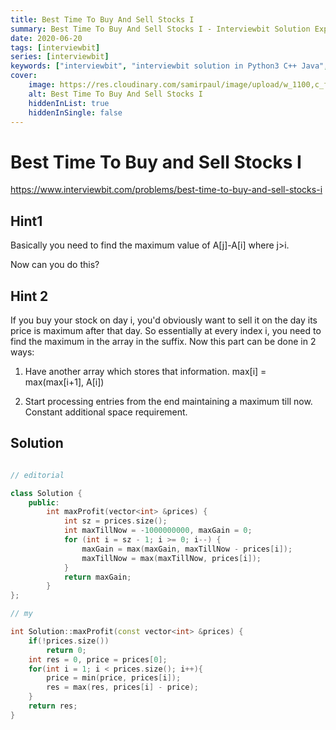 ```yaml
---
title: Best Time To Buy And Sell Stocks I
summary: Best Time To Buy And Sell Stocks I - Interviewbit Solution Explained
date: 2020-06-20
tags: [interviewbit]
series: [interviewbit]
keywords: ["interviewbit", "interviewbit solution in Python3 C++ Java", "Best Time To Buy And Sell Stocks I Solution Explained"]
cover:
    image: https://res.cloudinary.com/samirpaul/image/upload/w_1100,c_fit,co_rgb:FFFFFF,l_text:Arial_75_bold:Best Time To Buy And Sell Stocks I - Solution Explained/problem-solving.webp
    alt: Best Time To Buy And Sell Stocks I
    hiddenInList: true
    hiddenInSingle: false
---
```


# Best Time To Buy and Sell Stocks I

https://www.interviewbit.com/problems/best-time-to-buy-and-sell-stocks-i



## Hint1

Basically you need to find the maximum value of A[j]-A[i] where j>i.

Now can you do this?

## Hint 2

If you buy your stock on day i, you'd obviously want to sell it on the day its price is maximum after that day. 
So essentially at every index i, you need to find the maximum in the array in the suffix. 
Now this part can be done in 2 ways: 

1) Have another array which stores that information. 
max[i] = max(max[i+1], A[i])

2) Start processing entries from the end maintaining a maximum till now. Constant additional space requirement.

## Solution

```cpp

// editorial

class Solution {
    public:
        int maxProfit(vector<int> &prices) {
            int sz = prices.size();
            int maxTillNow = -1000000000, maxGain = 0;
            for (int i = sz - 1; i >= 0; i--) {
                maxGain = max(maxGain, maxTillNow - prices[i]);
                maxTillNow = max(maxTillNow, prices[i]);
            }
            return maxGain;
        }
};

// my

int Solution::maxProfit(const vector<int> &prices) {
    if(!prices.size())
        return 0;
    int res = 0, price = prices[0];
    for(int i = 1; i < prices.size(); i++){
        price = min(price, prices[i]);
        res = max(res, prices[i] - price);
    }
    return res;
}
```